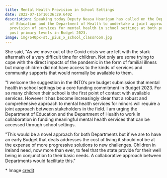 ```yaml
---
title: Mental Health Provision in School Settings
date: 2022-07-15T10:36:29.640Z
description: Speaking today Deputy Neasa Hourigan has called on the Department
  of Education and the Department of Health to undertake a joint approach to the
  provision of services for mental health in school settings at both primary and
  post primary levels in Budget 2023.
image: img/640px-st._pius_x_school_classroom.jpg
---
```

She said, "As we move out of the Covid crisis we are left with the stark aftermath of a very difficult time for children. Not only are some trying to cope with the direct impacts of the pandemic in the form of familial illness but many children did not have access to the kinds of services and community supports that would normally be available to them.

"I welcome the suggestion in the INTO’s pre budget submission that mental health in school settings be a core funding commitment in Budget 2023. For so many children their school is the first point of contact with available services. However it has become increasingly clear that a robust and comprehensive approach to mental health services for minors will require a joint approach between stakeholders in the field. I am urging the Department of Education and the Department of Health to work in collaboration in funding meaningful mental health services that can be accessed through school settings.

"This would be a novel approach for both Departments but if we are to have an early Budget that deals addresses the cost of living it should not be at the expense of more progressive solutions to new challenges. Children in Ireland need, now more than ever, to feel that the state provide for their well being in conjunction to their basic needs. A collaborative approach between Departments would facilitate this."

\* Image [credit](https://commons.wikimedia.org/wiki/File:St._Pius_X_school_classroom.jpg)